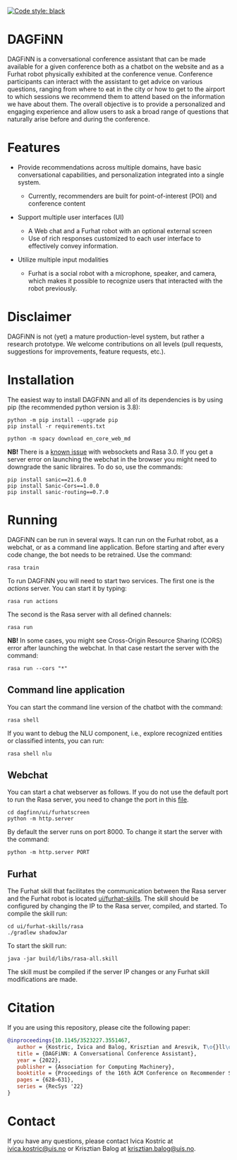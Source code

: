 <!-- [![codecov](https://codecov.io/gh/iai-group/dagfinn/branch/main/graph/badge.svg?token=NMXV7BGZT7)](https://codecov.io/gh/iai-group/dagfinn) -->

[![Code style: black](https://img.shields.io/badge/code%20style-black-000000.svg)](https://github.com/psf/black)

# DAGFiNN

DAGFiNN is a conversational conference assistant that can be made available for a given conference both as a chatbot on the website and as a Furhat robot physically exhibited at the conference venue. Conference participants can interact with the assistant to get advice on various questions, ranging from where to eat in the city or how to get to the airport to which sessions we recommend them to attend based on the information we have about them. The overall objective is to provide a personalized and engaging experience and allow users to ask a broad range of questions that naturally arise before and during the conference.

# Features

  * Provide recommendations across multiple domains, have basic conversational capabilities, and personalization integrated into a single system.
    - Currently, recommenders are built for point-of-interest (POI) and conference content

  * Support multiple user interfaces (UI)
    - A Web chat and a Furhat robot with an optional external screen
    - Use of rich responses customized to each user interface to effectively convey information.
  * Utilize multiple input modalities
    - Furhat is a social robot with a microphone, speaker, and camera, which makes it possible to recognize users that interacted with the robot previously.

# Disclaimer

DAGFiNN is not (yet) a mature production-level system, but rather a research prototype. We welcome contributions on all levels (pull requests, suggestions for improvements, feature requests, etc.).

# Installation

The easiest way to install DAGFiNN and all of its dependencies is by using pip (the recommended python version is 3.8):

```shell
python -m pip install --upgrade pip
pip install -r requirements.txt

python -m spacy download en_core_web_md
```

**NB!** There is a [known issue](https://forum.rasa.com/t/problem-with-websockets/49570) with websockets and Rasa 3.0. If you get a server error on launching the webchat in the browser you might need to downgrade the sanic libraires. To do so, use the commands:

```shell
pip install sanic==21.6.0
pip install Sanic-Cors==1.0.0
pip install sanic-routing==0.7.0
```

# Running

DAGFiNN can be run in several ways. It can run on the Furhat robot, as a webchat, or as a command line application. Before starting and after every code change, the bot needs to be retrained. Use the command:

```shell
rasa train
```

To run DAGFiNN you will need to start two services.
The first one is the _actions_ server. You can start it by typing:

```shell
rasa run actions
```

The second is the Rasa server with all defined channels:

```shell
rasa run
```

**NB!** In some cases, you might see Cross-Origin Resource Sharing (CORS) error after launching the webchat. In that case restart the server with the command:

```shell
rasa run --cors "*"
```

## Command line application

You can start the command line version of the chatbot with the command:

```shell
rasa shell
```

If you want to debug the NLU component, i.e., explore recognized entities or classified intents, you can run:

```shell
rasa shell nlu
```

## Webchat

You can start a chat webserver as follows. If you do not use the default port to run the Rasa server, you need to change the port in this [file](ui/furhat-screen/index.js).

```shell
cd dagfinn/ui/furhatscreen
python -m http.server
```

By default the server runs on port 8000. To change it start the server with the command:

```shell
python -m http.server PORT
```

## Furhat

The Furhat skill that facilitates the communication between the Rasa server and the Furhat robot is located [ui/furhat-skills](ui/furhat-skills). The skill should be configured by changing the IP to the Rasa server, compiled, and started. To compile the skill run:

```shell
cd ui/furhat-skills/rasa
./gradlew shadowJar
```

To start the skill run:

```shell
java -jar build/libs/rasa-all.skill
```

The skill must be compiled if the server IP changes or any Furhat skill modifications are made.

# Citation

If you are using this repository, please cite the following paper:

```bib
@inproceedings{10.1145/3523227.3551467,
   author = {Kostric, Ivica and Balog, Krisztian and Aresvik, T\o{}ll\o{}v Alexander and Bernard, Nolwenn and D\o{}rheim, Eyvinn Thu and Hantula, Pholit and Havn-S\o{}rensen, Sander and Henriksen, Rune and Hosseini, Hengameh and Khlybova, Ekaterina and Lajewska, Weronika and Mosand, Sindre Ekrheim and Orujova, Narmin},
   title = {DAGFiNN: A Conversational Conference Assistant},
   year = {2022},
   publisher = {Association for Computing Machinery},
   booktitle = {Proceedings of the 16th ACM Conference on Recommender Systems},
   pages = {628–631},
   series = {RecSys '22}
}
```

# Contact

If you have any questions, please contact Ivica Kostric at ivica.kostric@uis.no or Krisztian Balog at krisztian.balog@uis.no.
